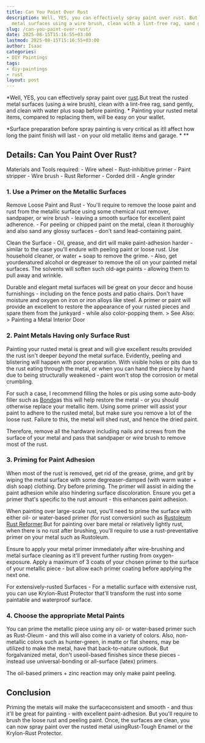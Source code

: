 ```yaml
---
title: Can You Paint Over Rust
description: Well, YES, you can effectively spray paint over rust. But treat the rusted
  metal surfaces using a wire brush, clean with a lint-free rag, sand gently, and...
slug: /can-you-paint-over-rust/
date: 2025-08-15T15:16:55+03:00
lastmod: 2025-08-15T15:16:55+03:00
author: Isaac
categories:
- DIY Paintings
tags:
- diy-paintings
- rust
layout: post
---
```

*Well, YES, you can effectively spray paint over [rust](https://pestpolicy.com/how-to-remove-rust-from-metal-before-painting/).But treat the rusted metal surfaces (using a wire brush), clean with a lint-free rag, sand gently, and clean with water plus soap before painting. * Painting your rusted metal items, compared to replacing them, will be easy on your wallet.

*Surface preparation before spray painting is very critical as itll affect how long the paint finish will last - on your old metallic items and garage. * **

##  Details: Can You Paint Over Rust?

Materials and Tools required: - Wire wheel - Rust-inhibitive primer - Paint stripper - Wire brush - Rust Reformer - Corded drill - Angle grinder

###  1. Use a Primer on the Metallic Surfaces

Remove Loose Paint and Rust - You'll require to remove the loose paint and rust from the metallic surface using some chemical rust remover, sandpaper, or wire brush - leaving a smooth surface for excellent paint adherence. - For peeling or chipped paint on the metal, clean it thoroughly and also sand any glossy surfaces - don't sand lead-containing paint.

Clean the Surface - Oil, grease, and dirt will make paint-adhesion harder - similar to the case you'll endure with peeling paint or loose rust. Use household cleaner, or water + soap to remove the grime. - Also, get yourdenatured alcohol or degreaser to remove the oil on your painted metal surfaces. The solvents will soften such old-age paints - allowing them to pull away and wrinkle.

Durable and elegant metal surfaces will be great on your decor and house furnishings - including on the fence posts and patio chairs. Don't have moisture and oxygen on iron or iron alloys like steel. A primer or paint will provide an excellent to restore the appearance of your rusted pieces and spare them from the junkyard - while also color-popping them. > See Also: > Painting a Metal Interior Door

###  2. Paint Metals Having only Surface Rust

Painting your rusted metal is great and will give excellent results provided the rust isn't deeper *beyond* the metal surface. Evidently, peeling and blistering will happen with poor preparation. With visible holes or pits due to the rust eating through the metal, or when you can hand the piece by hand due to being structurally weakened - paint won't stop the corrosion or metal crumbling.

For such a case, I recommend filling the holes or pis using some auto-body filler such as [Bondo](https://www.amazon.com/dp/B0007ZE7XY/?tag=p-policy-20)as this will help restore the metal - or you should otherwise replace your metallic item. Using some primer will assist your paint to adhere to the rusted metal, but make sure you remove a lot of the loose rust. Failure to this, the metal will shed rust, and hence the dried paint.

Therefore, remove all the hardware including nails and screws from the surface of your metal and pass that sandpaper or wire brush to remove most of the rust.

###  3. Priming for Paint Adhesion

When most of the rust is removed, get rid of the grease, grime, and grit by wiping the metal surface with some degreaser-damped (with warm water + dish soap) clothing. Dry before priming. The primer will assist in aiding the paint adhesion while also hindering surface discoloration. Ensure you get a primer that's specific to the rust amount - this enhances paint adhesion.

When painting over large-scale rust, you'll need to prime the surface with either oil- or water-based primer (for rust conversion) such as [Rustoleum Rust Reformer](https://pestpolicy.com/rustoleum-rust-reformer-review/).But for painting over bare metal or relatively lightly rust, when there is no rust after brushing, you'll require to use a rust-preventative primer on your metal such as Rustoleum.

Ensure to apply your metal primer immediately after wire-brushing and metal surface cleaning as it'll prevent further rusting from oxygen-exposure. Apply a maximum of 3 coats of your chosen primer to the surface of your metallic piece - but allow each primer coating before applying the next one.

For extensively-rusted Surfaces - For a metallic surface with extensive rust, you can use Krylon-Rust Protector that'll transform the rust into some paintable and waterproof surface.

###  4. Choose the appropriate Metal Paints

You can prime the metallic piece using any oil- or water-based primer such as Rust-Oleum - and this will also come in a variety of colors. Also, non-metallic colors such as hunter-green, in matte or flat sheens, may be utilized to make the metal, have that back-to-nature outlook. But forgalvanized metal, don't useoil-based finishes since these pieces - instead use universal-bonding or all-surface (latex) primers.

The oil-based primers + zinc reaction may only make paint peeling.

##  Conclusion

Priming the metals will make the surfaceconsistent and smooth - and thus it'll be great for painting - with excellent paint-adhesion. But you'll require to brush the loose rust and peeling paint. Once, the surfaces are clean, you can now spray paint over the rusted metal usingRust-Tough Enamel or the Krylon-Rust Protector.
